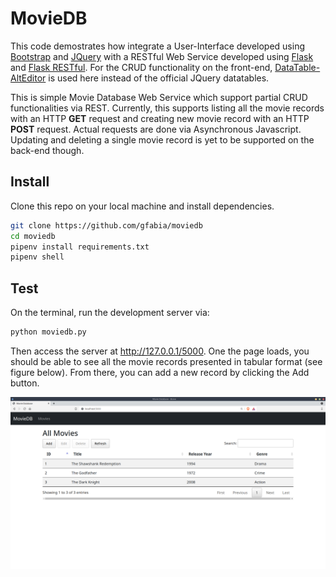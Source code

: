 # MovieDB

This code demostrates how integrate a User-Interface developed using [Bootstrap](https://getbootstrap.com) and [JQuery](https://jquery.com) with a RESTful Web Service developed using [Flask](https://flask.palletsprojects.com/en/latest/) and [Flask RESTful](https://flask-restful.readthedocs.io). For the CRUD functionality on the front-end, [DataTable-AltEditor](https://github.com/KasperOlesen/DataTable-AltEditor) is used here instead of the official JQuery datatables. 

This is simple Movie Database Web Service which support partial CRUD functionalities via REST. Currently, this supports listing all the movie records with an HTTP **GET** request and creating new movie record with an HTTP **POST** request. Actual requests are done via Asynchronous Javascript. Updating and deleting a single movie record is yet to be supported on the back-end though.

## Install

Clone this repo on your local machine and install dependencies.

```bash
git clone https://github.com/gfabia/moviedb
cd moviedb 
pipenv install requirements.txt
pipenv shell
```

## Test

On the terminal, run the development server via:

```bash
python moviedb.py
```

Then access the server at http://127.0.0.1/5000. One the page loads, you should be able to see all the movie records presented in tabular format (see figure below). From there, you can add a new record by clicking the Add button.

![](moviedb-ui.png)

